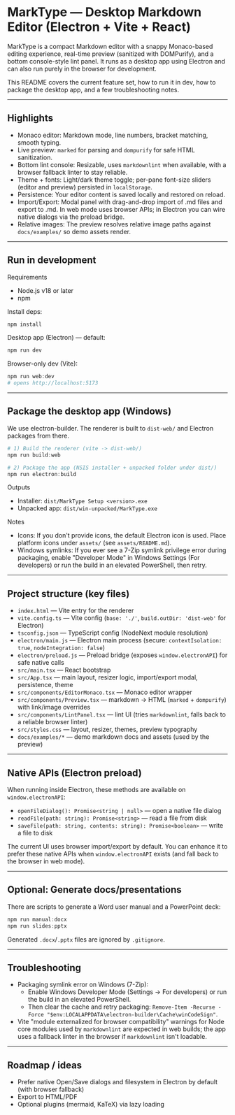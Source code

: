 # MarkType — Desktop Markdown Editor (Electron + Vite + React)

MarkType is a compact Markdown editor with a snappy Monaco-based editing experience, real-time preview (sanitized with DOMPurify), and a bottom console-style lint panel. It runs as a desktop app using Electron and can also run purely in the browser for development.

This README covers the current feature set, how to run it in dev, how to package the desktop app, and a few troubleshooting notes.

---

## Highlights

- Monaco editor: Markdown mode, line numbers, bracket matching, smooth typing.
- Live preview: `marked` for parsing and `dompurify` for safe HTML sanitization.
- Bottom lint console: Resizable, uses `markdownlint` when available, with a browser fallback linter to stay reliable.
- Theme + fonts: Light/dark theme toggle; per-pane font-size sliders (editor and preview) persisted in `localStorage`.
- Persistence: Your editor content is saved locally and restored on reload.
- Import/Export: Modal panel with drag-and-drop import of .md files and export to .md. In web mode uses browser APIs; in Electron you can wire native dialogs via the preload bridge.
- Relative images: The preview resolves relative image paths against `docs/examples/` so demo assets render.

---

## Run in development

Requirements

- Node.js v18 or later
- npm

Install deps:

```powershell
npm install
```

Desktop app (Electron) — default:

```powershell
npm run dev
```

Browser-only dev (Vite):

```powershell
npm run web:dev
# opens http://localhost:5173
```

---

## Package the desktop app (Windows)

We use electron-builder. The renderer is built to `dist-web/` and Electron packages from there.

```powershell
# 1) Build the renderer (vite -> dist-web/)
npm run build:web

# 2) Package the app (NSIS installer + unpacked folder under dist/)
npm run electron:build
```

Outputs

- Installer: `dist/MarkType Setup <version>.exe`
- Unpacked app: `dist/win-unpacked/MarkType.exe`

Notes

- Icons: If you don't provide icons, the default Electron icon is used. Place platform icons under `assets/` (see `assets/README.md`).
- Windows symlinks: If you ever see a 7-Zip symlink privilege error during packaging, enable "Developer Mode" in Windows Settings (For developers) or run the build in an elevated PowerShell, then retry.

---

## Project structure (key files)

- `index.html` — Vite entry for the renderer
- `vite.config.ts` — Vite config (`base: './'`, `build.outDir: 'dist-web'` for Electron)
- `tsconfig.json` — TypeScript config (NodeNext module resolution)
- `electron/main.js` — Electron main process (secure: `contextIsolation: true`, `nodeIntegration: false`)
- `electron/preload.js` — Preload bridge (exposes `window.electronAPI`) for safe native calls
- `src/main.tsx` — React bootstrap
- `src/App.tsx` — main layout, resizer logic, import/export modal, persistence, theme
- `src/components/EditorMonaco.tsx` — Monaco editor wrapper
- `src/components/Preview.tsx` — markdown → HTML (`marked` + `dompurify`) with link/image overrides
- `src/components/LintPanel.tsx` — lint UI (tries `markdownlint`, falls back to a reliable browser linter)
- `src/styles.css` — layout, resizer, themes, preview typography
- `docs/examples/*` — demo markdown docs and assets (used by the preview)

---

## Native APIs (Electron preload)

When running inside Electron, these methods are available on `window.electronAPI`:

- `openFileDialog(): Promise<string | null>` — open a native file dialog
- `readFile(path: string): Promise<string>` — read a file from disk
- `saveFile(path: string, contents: string): Promise<boolean>` — write a file to disk

The current UI uses browser import/export by default. You can enhance it to prefer these native APIs when `window.electronAPI` exists (and fall back to the browser in web mode).

---

## Optional: Generate docs/presentations

There are scripts to generate a Word user manual and a PowerPoint deck:

```powershell
npm run manual:docx
npm run slides:pptx
```

Generated `.docx`/`.pptx` files are ignored by `.gitignore`.

---

## Troubleshooting

- Packaging symlink error on Windows (7-Zip):
	- Enable Windows Developer Mode (Settings → For developers) or run the build in an elevated PowerShell.
	- Then clear the cache and retry packaging: `Remove-Item -Recurse -Force "$env:LOCALAPPDATA\electron-builder\Cache\winCodeSign"`.
- Vite "module externalized for browser compatibility" warnings for Node core modules used by `markdownlint` are expected in web builds; the app uses a fallback linter in the browser if `markdownlint` isn't loadable.

---

## Roadmap / ideas

- Prefer native Open/Save dialogs and filesystem in Electron by default (with browser fallback)
- Export to HTML/PDF
- Optional plugins (mermaid, KaTeX) via lazy loading
